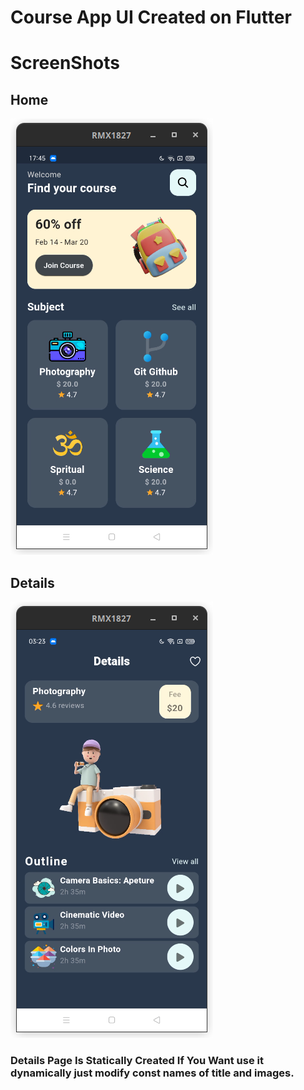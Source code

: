 # Course App UI Created on Flutter


# ScreenShots
## Home
![alt text](https://github.com/newsunbanjade/learningapp-ui/blob/main/home.png?raw=true)
## Details
![alt text](https://github.com/newsunbanjade/learningapp-ui/blob/main/details.png?raw=true)

### Details Page Is Statically Created If You Want use it dynamically just modify const names of title and images.